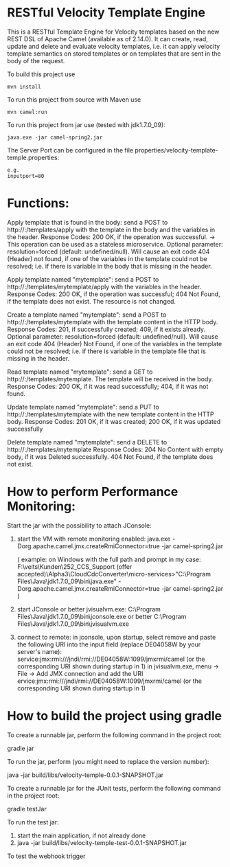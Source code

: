 RESTful Velocity Template Engine
================================

This is a RESTful Template Engine for Velocity templates based on the new REST DSL of Apache Camel (available as of 2.14.0). It can create, read, update and delete and evaluate velocity templates, i.e. it can apply velocity template semantics on stored templates or on templates that are sent in the body of the request.

To build this project use

    mvn install

To run this project from source with Maven use

    mvn camel:run
    
To run this project from jar use (tested with jdk1.7.0_09):

    java.exe -jar camel-spring2.jar
    
The Server Port can be configured in the file properties/velocity-template-temple.properties:
    
    e.g.
    inputport=80

Functions:
==========

Apply template that is found in the body:
	send a POST to http://<server>:<port>/templates/apply with the template in the body and the variables in the header.
	Response Codes: 200 OK, if the operation was successful.
	-> This operation can be used as a stateless microservice.
	Optional parameter: resolution=forced (default: undefined/null). Will cause an exit code 404 (Header) not found, if one of the variables in the template could not be resolved; i.e. if there is variable in the body that is missing in the header. 
	
Apply template named "mytemplate":
	send a POST to http://<server>:<port>/templates/mytemplate/apply with the variables in the header.
	Response Codes: 200 OK, if the operation was successful; 404 Not Found, if the template does not exist. The resource is not changed.
	
Create a template named "mytemplate": 
	send a POST to http://<server>:<port>/templates/mytemplate with the template content in the HTTP body.
	Response Codes: 201, if successfully created; 409, if it exists already.
	Optional parameter: resolution=forced (default: undefined/null). Will cause an exit code 404 (Header) Not Found, if one of the variables in the template could not be resolved; i.e. if there is variable in the template file that is missing in the header. 

Read template named "mytemplate": 
	send a GET to http://<server>:<port>/templates/mytemplate. The template will be received in the body.
	Response Codes: 200 OK, if it was read successfully; 404, if it was not found.

Update template named "mytemplate": 
	send a PUT to http://<server>:<port>/templates/mytemplate with the new template content in the HTTP body.
	Response Codes: 201 OK, if it was created; 200 OK, if it was updated successfully

Delete template named "mytemplate":
	send a DELETE to http://<server>:<port>/templates/mytemplate
	Response Codes: 204 No Content with empty body, if it was Deleted successfully. 404 Not Found, if the template does not exist.

    
How to perform Performance Monitoring:
======================================

Start the jar with the possibility to attach JConsole:
1) start the VM with remote monitoring enabled:
   java.exe -Dorg.apache.camel.jmx.createRmiConnector=true -jar camel-spring2.jar
   
   (
   example: on Windows with the full path and prompt in my case:
   F:\veits\Kunden\252_CCS_Support (offer accepted)\Alpha3\CloudCdcConverter\micro-services>"C:\Program Files\Java\jdk1.7.0_09\bin\java.exe" -Dorg.apache.camel.jmx.createRmiConnector=true -jar camel-spring2.jar
   )

2) start JConsole or better jvisualvm.exe: 
   C:\Program Files\Java\jdk1.7.0_09\bin\jconsole.exe
   or better
   C:\Program Files\Java\jdk1.7.0_09\bin\jvisualvm.exe
   
3) connect to remote:
   in jconsole, upon startup, select remove and paste the following URI into the input field (replace DE04058W by your server's name):
   service:jmx:rmi:///jndi/rmi://DE04058W:1099/jmxrmi/camel (or the corresponding URI shown during startup in 1)
   in jvisualvm.exe, menu -> File -> Add JMX connection and add the URI
   ervice:jmx:rmi:///jndi/rmi://DE04058W:1099/jmxrmi/camel (or the corresponding URI shown during startup in 1)
     

How to build the project using gradle
=====================================

To create a runnable jar, perform the following command in the project root:

   gradle jar

To run the jar, perform (you might need to replace the version number):

   java -jar build/libs/velocity-temple-0.0.1-SNAPSHOT.jar

To create a runnable jar for the JUnit tests, perform the following command in the project root:

   gradle testJar

To run the test jar:

   1) start the main application, if not already done
   2) java -jar build/libs/velocity-temple-test-0.0.1-SNAPSHOT.jar
   
   To test the webhook trigger

